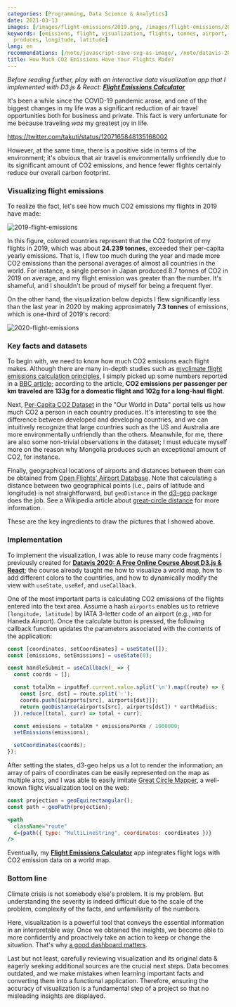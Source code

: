 ```yaml
---
categories: [Programming, Data Science & Analytics]
date: 2021-03-13
images: [/images/flight-emissions/2019.png, /images/flight-emissions/2020.png]
keywords: [emissions, flight, visualization, flights, tonnes, airport, countries,
  produces, longitude, latitude]
lang: en
recommendations: [/note/javascript-save-svg-as-image/, /note/datavis-2020/, /note/how-to-avoid-a-climate-disaster/]
title: How Much CO2 Emissions Have Your Flights Made?
---
```


*Before reading further, play with an interactive data visualization app that I implemented with D3.js & React: **[Flight Emissions Calculator](https://takuti.github.io/flight-emissions/)***

It's been a while since the COVID-19 pandemic arose, and one of the biggest changes in my life was a significant reduction of air travel opportunities both for business and private. This fact is very unfortunate for me because traveling *was* my greatest joy in life.

https://twitter.com/takuti/status/1207165848135168002

However, at the same time, there is a positive side in terms of the environment; it's obvious that air travel is environmentally unfriendly due to its significant amount of CO2 emissions, and hence fewer flights certainly reduce our overall carbon footprint.

### Visualizing flight emissions

To realize the fact, let's see how much CO2 emissions my flights in 2019 have made:

![2019-flight-emissions](/images/flight-emissions/2019.png)

In this figure, colored countries represent that the CO2 footprint of my flights in 2019, which was about **24.239 tonnes**, exceeded their per-capita yearly emissions. That is, I flew too much during the year and made more CO2 emissions than the personal averages of almost all countries in the world. For instance, a single person in Japan produced 8.7 tonnes of CO2 in 2019 on average, and my flight emission was greater than the number. It's shameful, and I shouldn't be proud of myself for being a frequent flyer.

On the other hand, the visualization below depicts I flew significantly less than the last year in 2020 by making approximately **7.3 tonnes** of emissions, which is one-third of 2019's record:

![2020-flight-emissions](/images/flight-emissions/2020.png)

### Key facts and datasets

To begin with, we need to know how much CO2 emissions each flight makes. Although there are many in-depth studies such as [myclimate flight emissions calculation principles](https://www.myclimate.org/fileadmin/user_upload/myclimate_-_home/01_Information/01_About_myclimate/09_Calculation_principles/Documents/myclimate-flight-calculator-documentation_EN.pdf), I simply picked up some numbers reported in a [BBC article](https://www.bbc.com/news/science-environment-49349566); according to the article, **CO2 emissions per passenger per km traveled are 133g for a domestic flight and 102g for a long-haul flight**.

Next, [Per-Capita CO2 Dataset](https://ourworldindata.org/per-capita-co2) in the "Our World in Data" portal tells us how much CO2 a person in each country produces. It's interesting to see the difference between developed and developing countries, and we can intuitively recognize that large countries such as the US and Australia are more environmentally unfriendly than the others. Meanwhile, for me, there are also some non-trivial observations in the dataset; I must educate myself more on the reason why Mongolia produces such an exceptional amount of CO2, for instance.

Finally, geographical locations of airports and distances between them can be obtained from [Open Flights' Airport Database](https://openflights.org/data.html). Note that calculating a distance between two geographical points (i.e., pairs of latitude and longitude) is not straightforward, but `geoDistance` in the [d3-geo](https://github.com/d3/d3-geo) package does the job. See a Wikipedia article about [great-circle distance](https://en.wikipedia.org/wiki/Great-circle_distance#:~:text=The%20great%2Dcircle%20distance%2C%20orthodromic,line%20through%20the%20sphere's%20interior) for more information.

These are the key ingredients to draw the pictures that I showed above.

### Implementation

To implement the visualization, I was able to reuse many code fragments I previously created for **[Datavis 2020: A Free Online Course About D3.js & React](/note/datavis-2020)**; the course already taught me how to visualize a world map, how to add different colors to the countiries, and how to dynamically modify the view with `useState`, `useRef`, and `useCallback`.

One of the most important parts is calculating CO2 emissions of the flights entered into the text area. Assume a hash `airports` enables us to retrieve `[longitude, latitude]` by IATA 3-letter code of an airport (e.g., `HND` for Haneda Airport). Once the calculate button is pressed, the following callback function updates the parameters associated with the contents of the application:

```js
const [coordinates, setCoordinates] = useState([]);
const [emissions, setEmissions] = useState(0);

const handleSubmit = useCallback(_ => {
  const coords = [];

  const totalKm = inputRef.current.value.split('\n').map((route) => {
    const [src, dst] = route.split('-');
    coords.push([airports[src], airports[dst]]);
    return geoDistance(airports[src], airports[dst]) * earthRadius;
  }).reduce((total, curr) => total + curr);

  const emissions = totalKm * emissionsPerKm / 1000000;
  setEmissions(emissions);

  setCoordinates(coords);
});
```

After setting the states, d3-geo helps us a lot to render the information; an array of pairs of coordinates can be easily represented on the map as multiple arcs, and I was able to easily imitate [Great Circle Mapper](http://www.gcmap.com/), a well-known flight visualization tool on the web:

```jsx
const projection = geoEquirectangular();
const path = geoPath(projection);

<path
  className="route"
  d={path({ type: "MultiLineString", coordinates: coordinates })}
/>
```

Eventually, my **[Flight Emissions Calculator](https://takuti.github.io/flight-emissions/)** app integrates flight logs with CO2 emission data on a world map.

### Bottom line

Climate crisis is not somebody else's problem. It is my problem. But understanding the severity is indeed difficult due to the scale of the problem, complexity of the facts, and unfamiliarity of the numbers.

Here, visualization is a powerful tool that conveys the essential information in an interpretable way. Once we obtained the insights, we become able to more confidently and proactively take an action to keep or change the situation. That's why [a good dashboard matters](/note/augmented-analytics).

Last but not least, carefully reviewing visualization and its original data & eagerly seeking additional sources are the crucial next steps. Data becomes outdated, and we make mistakes when learning important facts and converting them into a functional application. Therefore, ensuring the accuracy of visualization is a fundamental step of a project so that no misleading insights are displayed.